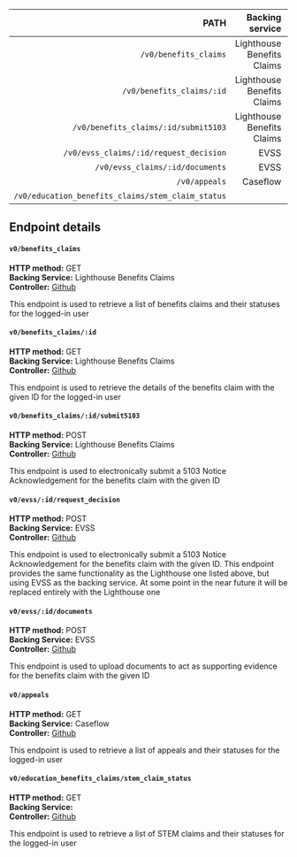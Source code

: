 |                                              PATH |            Backing service |        Details |
| ------------------------------------------------: | -------------------------: | -------------- |
|                             `/v0/benefits_claims` | Lighthouse Benefits Claims | dfadsfasdfasdf |
|                         `/v0/benefits_claims/:id` | Lighthouse Benefits Claims | dfadsfasdfasdf |
|              `/v0/benefits_claims/:id/submit5103` | Lighthouse Benefits Claims | dfadsfasdfasdf |
|            `/v0/evss_claims/:id/request_decision` |                       EVSS | dfadsfasdfasdf |
|                   `/v0/evss_claims/:id/documents` |                       EVSS | dfadsfasdfasdf |
|                                     `/v0/appeals` |                   Caseflow | dfadsfasdfasdf |
| `/v0/education_benefits_claims/stem_claim_status` |                            | dfadsfasdfasdf |

## Endpoint details

#### `v0/benefits_claims`
**HTTP method:** GET \
**Backing Service:** Lighthouse Benefits Claims \
**Controller:** [Github](https://github.com/department-of-veterans-affairs/vets-api/blob/a2e357/app/controllers/v0/benefits_claims_controller.rb#L10-L19)

This endpoint is used to retrieve a list of benefits claims and their statuses for the logged-in user


#### `v0/benefits_claims/:id`
**HTTP method:** GET \
**Backing Service:** Lighthouse Benefits Claims \
**Controller:** [Github](https://github.com/department-of-veterans-affairs/vets-api/blob/a2e357/app/controllers/v0/benefits_claims_controller.rb#L21-42)

This endpoint is used to retrieve the details of the benefits claim with the given ID for the logged-in user


#### `v0/benefits_claims/:id/submit5103`
**HTTP method:** POST \
**Backing Service:** Lighthouse Benefits Claims \
**Controller:** [Github](https://github.com/department-of-veterans-affairs/vets-api/blob/a2e357/app/controllers/v0/benefits_claims_controller.rb#L44-L48)

This endpoint is used to electronically submit a 5103 Notice Acknowledgement for the benefits claim with the given ID


#### `v0/evss/:id/request_decision`
**HTTP method:** POST \
**Backing Service:** EVSS \
**Controller:** [Github](https://github.com/department-of-veterans-affairs/vets-api/blob/a2e357/app/controllers/v0/evss_claims_controller.rb#L30-L40)

This endpoint is used to electronically submit a 5103 Notice Acknowledgement for the benefits claim with the given ID. This endpoint provides the same functionality as the Lighthouse one listed above, but using EVSS as the backing service. At some point in the near future it will be replaced entirely with the Lighthouse one


#### `v0/evss/:id/documents`
**HTTP method:** POST \
**Backing Service:** EVSS \
**Controller:** [Github](https://github.com/department-of-veterans-affairs/vets-api/blob/a2e357/app/controllers/v0/documents_controller.rb#L9-L27)

This endpoint is used to upload documents to act as supporting evidence for the benefits claim with the given ID

#### `v0/appeals`
**HTTP method:** GET \
**Backing Service:** Caseflow \
**Controller:** [Github](https://github.com/department-of-veterans-affairs/vets-api/blob/a2e357/app/controllers/v0/appeals_controller.rb#L7-L10)

This endpoint is used to retrieve a list of appeals and their statuses for the logged-in user


#### `v0/education_benefits_claims/stem_claim_status`
**HTTP method:** GET \
**Backing Service:** \
**Controller:** [Github](https://github.com/department-of-veterans-affairs/vets-api/blob/a2e357/app/controllers/v0/education_benefits_claims_controller.rb#L24-L29)

This endpoint is used to retrieve a list of STEM claims and their statuses for the logged-in user
